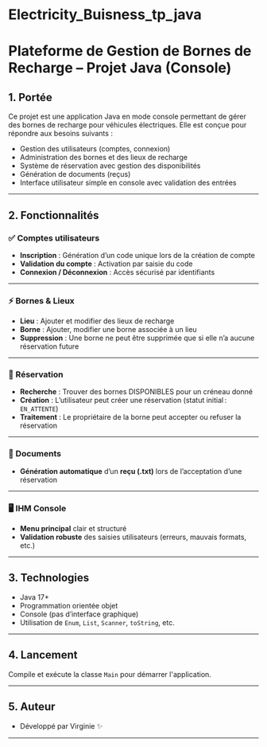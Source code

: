 # Electricity_Buisness_tp_java



# Plateforme de Gestion de Bornes de Recharge – Projet Java (Console)

## 1. Portée

Ce projet est une application Java en mode console permettant de gérer des bornes de recharge pour véhicules électriques. Elle est conçue pour répondre aux besoins suivants :

- Gestion des utilisateurs (comptes, connexion)
- Administration des bornes et des lieux de recharge
- Système de réservation avec gestion des disponibilités
- Génération de documents (reçus)
- Interface utilisateur simple en console avec validation des entrées

---

## 2. Fonctionnalités

### ✅ Comptes utilisateurs
- **Inscription** : Génération d’un code unique lors de la création de compte
- **Validation du compte** : Activation par saisie du code
- **Connexion / Déconnexion** : Accès sécurisé par identifiants

---

### ⚡ Bornes & Lieux
- **Lieu** : Ajouter et modifier des lieux de recharge
- **Borne** : Ajouter, modifier une borne associée à un lieu
- **Suppression** : Une borne ne peut être supprimée que si elle n’a aucune réservation future

---

### 📅 Réservation
- **Recherche** : Trouver des bornes DISPONIBLES pour un créneau donné
- **Création** : L’utilisateur peut créer une réservation (statut initial : `EN_ATTENTE`)
- **Traitement** : Le propriétaire de la borne peut accepter ou refuser la réservation

---

### 📄 Documents
- **Génération automatique** d’un **reçu (.txt)** lors de l’acceptation d’une réservation

---

### 🖥️ IHM Console
- **Menu principal** clair et structuré
- **Validation robuste** des saisies utilisateurs (erreurs, mauvais formats, etc.)

---

## 3. Technologies

- Java 17+
- Programmation orientée objet
- Console (pas d’interface graphique)
- Utilisation de `Enum`, `List`, `Scanner`, `toString`, etc.

---

## 4. Lancement

Compile et exécute la classe `Main` pour démarrer l'application.

---

## 5. Auteur

- Développé par Virginie ✨

---

